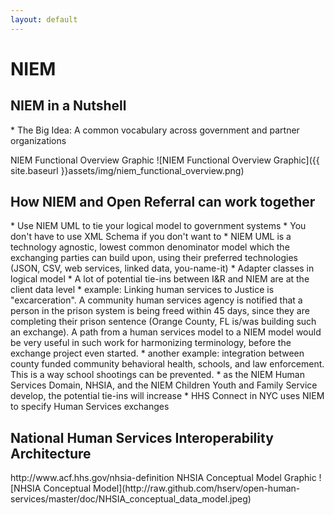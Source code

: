 ```yaml
---
layout: default
---
```


<blink><h1>NIEM</h1></blink>
<h2>NIEM in a Nutshell</h2>
* The Big Idea: A common vocabulary across government and partner organizations


NIEM Functional Overview Graphic
![NIEM Functional Overview Graphic]({{ site.baseurl }}assets/img/niem_functional_overview.png)

<h2>How NIEM and Open Referral can work together</h2>
* Use NIEM UML to tie your logical model to government systems
    * You don't have to use XML Schema if you don't want to
    * NIEM UML is a technology agnostic, lowest common denominator model which the exchanging parties can build upon, using their preferred technologies (JSON, CSV, web services, linked data, you-name-it)
* Adapter classes in logical model 
* A lot of potential tie-ins between I&R and NIEM are at the client data level
    * example: Linking human services to Justice is  "excarceration".  A community human services agency  is notified that a person in the prison system is being freed within 45 days, since they are completing their prison sentence (Orange County, FL is/was building such an exchange).  A path from a human services model to a NIEM model would be very useful in such work for harmonizing terminology, before the exchange project even started.
    * another example: integration between county funded community behavioral health, schools, and law enforcement.  This is a way school shootings can be prevented. 
* as the NIEM Human Services Domain, NHSIA, and the NIEM Children Youth and Family Service develop, the potential tie-ins will increase
* HHS Connect in NYC uses NIEM to specify Human Services exchanges

<h2>National Human Services Interoperability Architecture</h2>
http://www.acf.hhs.gov/nhsia-definition
NHSIA Conceptual Model Graphic
![NHSIA Conceptual Model](http://raw.github.com/hserv/open-human-services/master/doc/NHSIA_conceptual_data_model.jpeg)
